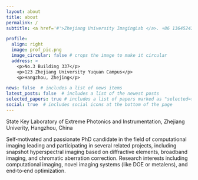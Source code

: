 ```yaml
---
layout: about
title: about
permalink: /
subtitle: <a href='#'>Zhejiang University ImagingLab </a>. +86 13645243585.

profile:
  align: right
  image: prof_pic.png
  image_circular: false # crops the image to make it circular
  address: >
    <p>No.3 Building 337</p>
    <p>123 Zhejiang University Yuquan Campus</p>
    <p>Hangzhou, Zhejing</p>

news: false  # includes a list of news items
latest_posts: false  # includes a list of the newest posts
selected_papers: true # includes a list of papers marked as "selected={true}"
social: true  # includes social icons at the bottom of the page
---
```

State Key Laboratory of Extreme Photonics and Instrumentation, Zhejiang Univerity, Hangzhou, China

Self‑motivated and passionate PhD candidate in the field of computational imaging leading and participating
in several related projects, including snapshot hyperspectral imaging based on diffractive elements, broadband
imaging, and chromatic aberration correction. Research interests including computational imaging,
novel imaging systems (like DOE or metalens), and end‑to‑end optimization.

